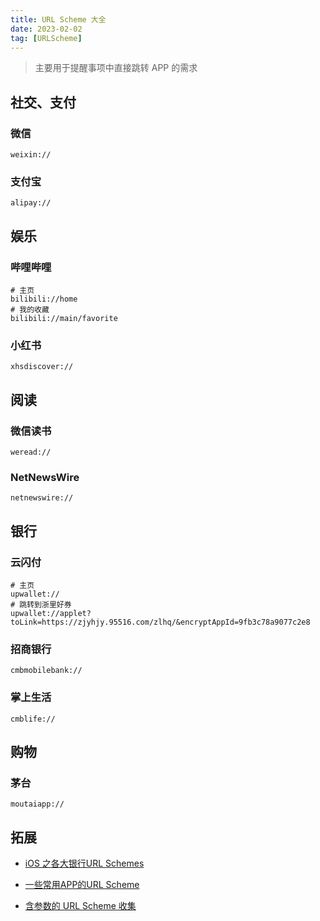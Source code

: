 ```yaml
---
title: URL Scheme 大全
date: 2023-02-02
tag: [URLScheme]
---
```


> 主要用于提醒事项中直接跳转 APP 的需求

## 社交、支付

### 微信

```
weixin://
```

### 支付宝

```
alipay://
```

## 娱乐

### 哔哩哔哩

```
# 主页
bilibili://home
# 我的收藏
bilibili://main/favorite
```

### 小红书

```
xhsdiscover://
```

## 阅读

### 微信读书

```
weread://
```

### NetNewsWire

```
netnewswire://
```

## 银行

### 云闪付

```
# 主页
upwallet://
# 跳转到浙里好券
upwallet://applet?toLink=https://zjyhjy.95516.com/zlhq/&encryptAppId=9fb3c78a9077c2e8
```

### 招商银行

```
cmbmobilebank://
```

### 掌上生活

```
cmblife://
```

## 购物

### 茅台

```
moutaiapp://
```

## 拓展

- [iOS 之各大银行URL Schemes][]

- [一些常用APP的URL Scheme][]

- [含参数的 URL Scheme 收集][]

​​<!-- +++++++++ 下面是引用式链接 +++++++++ -->

[iOS 之各大银行URL Schemes]: https://blog.csdn.net/understand_XZ/article/details/83268503

[一些常用APP的URL Scheme]: https://xydida.com/2020/10/1/notes/APP-URL-Scheme/

[含参数的 URL Scheme 收集]: https://gist.github.com/JamesHopbourn/046bc341e7debfd0c86e3b388d983c53
